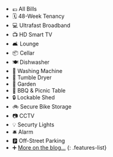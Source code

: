 - 💷 All Bills
- 🗓 48-Week Tenancy
- 💻 Ultrafast Broadband
- 📺 HD Smart TV
- 🛋 Lounge
- 📦 Cellar
- 🍽 Dishwasher
- 🧺 Washing Machine
- 👕 Tumble Dryer
- 🌳 Garden
- 🍗 BBQ & Picnic Table
- 🔒 Lockable Shed
- 🚲 Secure Bike Storage
- 📷 CCTV
- 💡 Securty Lights
- 🛎 Alarm
- 🅿️ Off-Street Parking
- ➕ [More on the blog...](/blog/2017/08/04/moving-in-to-66-sherwin-road-what-not-to-bring.html)
{: .features-list}
